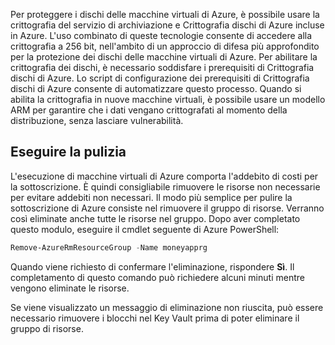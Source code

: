 Per proteggere i dischi delle macchine virtuali di Azure, è possibile usare la crittografia del servizio di archiviazione e Crittografia dischi di Azure incluse in Azure. L'uso combinato di queste tecnologie consente di accedere alla crittografia a 256 bit, nell'ambito di un approccio di difesa più approfondito per la protezione dei dischi delle macchine virtuali di Azure. Per abilitare la crittografia dei dischi, è necessario soddisfare i prerequisiti di Crittografia dischi di Azure. Lo script di configurazione dei prerequisiti di Crittografia dischi di Azure consente di automatizzare questo processo. Quando si abilita la crittografia in nuove macchine virtuali, è possibile usare un modello ARM per garantire che i dati vengano crittografati al momento della distribuzione, senza lasciare vulnerabilità.

## <a name="cleanup"></a>Eseguire la pulizia
<!---TODO: Do we need to include cleanup for the free education tier?--->

L'esecuzione di macchine virtuali di Azure comporta l'addebito di costi per la sottoscrizione. È quindi consigliabile rimuovere le risorse non necessarie per evitare addebiti non necessari. Il modo più semplice per pulire la sottoscrizione di Azure consiste nel rimuovere il gruppo di risorse. Verranno così eliminate anche tutte le risorse nel gruppo. Dopo aver completato questo modulo, eseguire il cmdlet seguente di Azure PowerShell:

   ```powershell
   Remove-AzureRmResourceGroup -Name moneyapprg
   ```

Quando viene richiesto di confermare l'eliminazione, rispondere **Sì**. Il completamento di questo comando può richiedere alcuni minuti mentre vengono eliminate le risorse. 

Se viene visualizzato un messaggio di eliminazione non riuscita, può essere necessario rimuovere i blocchi nel Key Vault prima di poter eliminare il gruppo di risorse.
